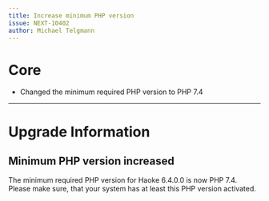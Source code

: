 ```yaml
---
title: Increase minimum PHP version
issue: NEXT-10402
author: Michael Telgmann
---
```

# Core
*  Changed the minimum required PHP version to PHP 7.4
___
# Upgrade Information
## Minimum PHP version increased
The minimum required PHP version for Haoke 6.4.0.0 is now PHP 7.4.
Please make sure, that your system has at least this PHP version activated.
